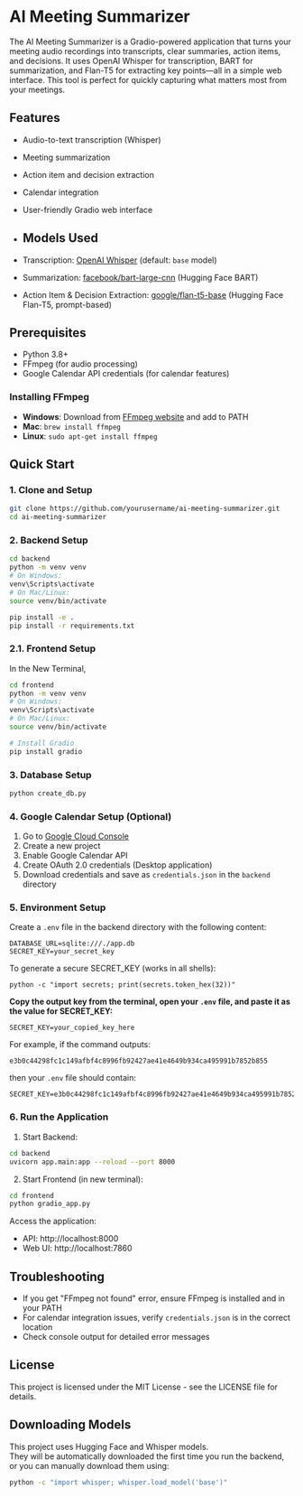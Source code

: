 # AI Meeting Summarizer

The AI Meeting Summarizer is a Gradio-powered application that turns your meeting audio recordings into transcripts, clear summaries, action items, and decisions. It uses OpenAI Whisper for transcription, BART for summarization, and Flan-T5 for extracting key points—all in a simple web interface. This tool is perfect for quickly capturing what matters most from your meetings.

## Features
- Audio-to-text transcription (Whisper)
- Meeting summarization
- Action item and decision extraction
- Calendar integration
- User-friendly Gradio web interface

- ## Models Used
- Transcription: [OpenAI Whisper](https://github.com/openai/whisper) (default: `base` model)
- Summarization: [facebook/bart-large-cnn](https://huggingface.co/facebook/bart-large-cnn) (Hugging Face BART)
- Action Item & Decision Extraction: [google/flan-t5-base](https://huggingface.co/google/flan-t5-base) (Hugging Face Flan-T5, prompt-based)

## Prerequisites
- Python 3.8+
- FFmpeg (for audio processing)
- Google Calendar API credentials (for calendar features)

### Installing FFmpeg
- **Windows**: Download from [FFmpeg website](https://ffmpeg.org/download.html) and add to PATH
- **Mac**: `brew install ffmpeg`
- **Linux**: `sudo apt-get install ffmpeg`

## Quick Start

### 1. Clone and Setup
```bash
git clone https://github.com/yourusername/ai-meeting-summarizer.git
cd ai-meeting-summarizer
```

### 2. Backend Setup
```bash
cd backend
python -m venv venv
# On Windows:
venv\Scripts\activate
# On Mac/Linux:
source venv/bin/activate

pip install -e .
pip install -r requirements.txt
```

### 2.1. Frontend Setup 
In the New Terminal,
```bash
cd frontend
python -m venv venv
# On Windows:
venv\Scripts\activate
# On Mac/Linux:
source venv/bin/activate

# Install Gradio
pip install gradio

```

### 3. Database Setup
```bash
python create_db.py
```

### 4. Google Calendar Setup (Optional)
1. Go to [Google Cloud Console](https://console.cloud.google.com)
2. Create a new project
3. Enable Google Calendar API
4. Create OAuth 2.0 credentials (Desktop application)
5. Download credentials and save as `credentials.json` in the `backend` directory

### 5. Environment Setup
Create a `.env` file in the backend directory with the following content:
```
DATABASE_URL=sqlite:///./app.db
SECRET_KEY=your_secret_key
```
To generate a secure SECRET_KEY (works in all shells):
```
python -c "import secrets; print(secrets.token_hex(32))"
```
**Copy the output key from the terminal, open your `.env` file, and paste it as the value for SECRET_KEY:**
```
SECRET_KEY=your_copied_key_here
```
For example, if the command outputs:
```
e3b0c44298fc1c149afbf4c8996fb92427ae41e4649b934ca495991b7852b855
```
then your `.env` file should contain:
```
SECRET_KEY=e3b0c44298fc1c149afbf4c8996fb92427ae41e4649b934ca495991b7852b855
```

### 6. Run the Application
1. Start Backend:
```bash
cd backend
uvicorn app.main:app --reload --port 8000
```

2. Start Frontend (in new terminal):
```bash
cd frontend
python gradio_app.py
```

Access the application:
- API: http://localhost:8000
- Web UI: http://localhost:7860


## Troubleshooting
- If you get "FFmpeg not found" error, ensure FFmpeg is installed and in your PATH
- For calendar integration issues, verify `credentials.json` is in the correct location
- Check console output for detailed error messages

## License

This project is licensed under the MIT License - see the LICENSE file for details.

## Downloading Models

This project uses Hugging Face and Whisper models.  
They will be automatically downloaded the first time you run the backend, or you can manually download them using:

```bash
python -c "import whisper; whisper.load_model('base')"
